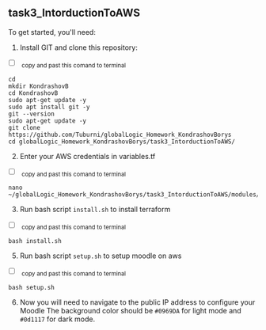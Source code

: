 ## task3_IntorductionToAWS





To get started, you'll need:
1. Install GIT and clone this repository:
- [ ] <sub> copy and past this comand to terminal </sub>
```
cd
mkdir KondrashovB
cd KondrashovB
sudo apt-get update -y
sudo apt install git -y
git --version
sudo apt-get update -y
git clone https://github.com/Tuburni/globalLogic_Homework_KondrashovBorys
cd globalLogic_Homework_KondrashovBorys/task3_IntorductionToAWS/
```

2. Enter your AWS credentials in variables.tf
- [ ] <sub> copy and past this comand to terminal </sub>
```
nano ~/globalLogic_Homework_KondrashovBorys/task3_IntorductionToAWS/modules/variable.tf
```

3. Run bash script `install.sh` to install terraform
- [ ] <sub> copy and past this comand to terminal </sub>
```
bash install.sh
```
5. Run bash script `setup.sh` to setup moodle on aws
- [ ] <sub> copy and past this comand to terminal </sub>
```
bash setup.sh
```
6. Now you will need to navigate to the public IP address to configure your Moodle
The background color should be `#0969DA` for light mode and `#0d1117` for dark mode.
